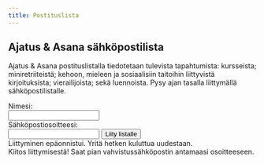 ```yaml
---
title: Postituslista
---
```


Ajatus & Asana sähköpostilista
------------------------------

Ajatus & Asana postituslistalla tiedotetaan tulevista tapahtumista: kursseista; miniretriiteistä; kehoon, mieleen ja sosiaalisiin taitoihin liittyvistä kirjoituksista; vierailijoista; sekä luennoista. Pysy ajan tasalla liittymällä sähköpostilistalle. 

<div>
<div class="mailinglist-form">
<div class="contact-info">Nimesi: </div><input type="text" class="name" />
<div class="contact-info">Sähköpostiosoitteesi: </div><input type="text" class="email" />
<input class="join-button" type="button" value="Liity listalle" />
<div class="error">Liittyminen epäonnistui. Yritä hetken kuluttua uudestaan.</div>
</div>
<div class="mailinglist-ok">Kiitos liittymisestä! Saat pian vahvistussähköpostin antamaasi osoitteeseen.</div>
